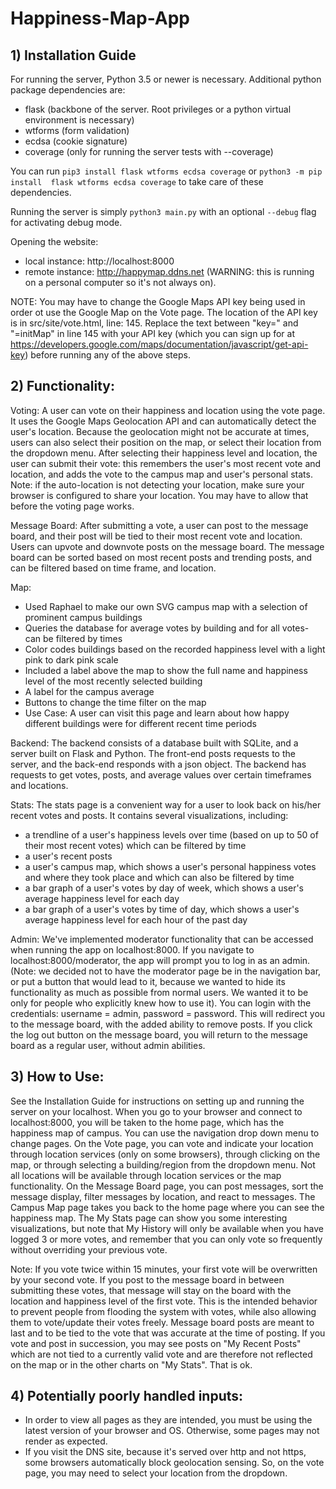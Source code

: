 # Happiness-Map-App

## 1) Installation Guide
For running the server, Python 3.5 or newer is necessary. Additional python package dependencies are:
- flask (backbone of the server. Root privileges or a python virtual environment is necessary)
- wtforms (form validation)
- ecdsa (cookie signature)
- coverage (only for running the server tests with --coverage)

You can run `pip3 install flask wtforms ecdsa coverage` or `python3 -m pip install  flask wtforms ecdsa coverage` to 
take care of these dependencies.

Running the server is simply `python3 main.py` with an optional `--debug` flag for activating debug mode.

Opening the website:
- local instance: http://localhost:8000
- remote instance: http://happymap.ddns.net (WARNING: this is running on a personal computer so it's not always on).

NOTE: You may have to change the Google Maps API key being used in order ot use the Google Map on the Vote page.
	The location of the API key is in src/site/vote.html, line: 145. Replace the text between "key=" and "=initMap" in line 145 with your API key (which you can sign up for at https://developers.google.com/maps/documentation/javascript/get-api-key) before running any of the above steps.

## 2) Functionality:
Voting: 
A user can vote on their happiness and location using the vote page. It uses the Google Maps Geolocation API and can automatically detect the user's location. Because the geolocation might not be accurate at times, users can also select their position on the map, or select their location from the dropdown menu. After selecting their happiness level and location, the user can submit their vote: this remembers the user's most recent vote and location, and adds the vote to the campus map and user's personal stats. Note: if the auto-location is not detecting your location, make sure your browser is configured to share your location. You may have to allow that before the voting page works.

Message Board:
After submitting a vote, a user can post to the message board, and their post will be tied to their most recent vote and location. Users can upvote and downvote posts on the message board. The message board can be sorted based on most recent posts and trending posts, and can be filtered based on time frame, and location.

Map:
- Used Raphael to make our own SVG campus map with a selection of prominent campus buildings
- Queries the database for average votes by building and for all votes- can be filtered by times
- Color codes buildings based on the recorded happiness level with a light pink to dark pink scale
- Included a label above the map to show the full name and happiness level of the most recently selected building
- A label for the campus average
- Buttons to change the time filter on the map
- Use Case: A user can visit this page and learn about how happy different buildings were for different recent time periods

Backend:
The backend consists of a database built with SQLite, and a server built on Flask and Python. The front-end posts requests to the server, and the back-end responds with a json object. The backend has requests to get votes, posts, and average values over certain timeframes and locations. 

Stats:
The stats page is a convenient way for a user to look back on his/her recent votes and posts. It contains several visualizations, including:
- a trendline of a user's happiness levels over time (based on up to 50 of their most recent votes) which can be filtered by time
- a user's recent posts
- a user's campus map, which shows a user's personal happiness votes and where they took place and which can also be filtered by time
- a bar graph of a user's votes by day of week, which shows a user's average happiness level for each day
- a bar graph of a user's votes by time of day, which shows a user's average happiness level for each hour of the past day

Admin:
We've implemented moderator functionality that can be accessed when running the app on localhost:8000. If you navigate to localhost:8000/moderator, the app will prompt you to log in as an admin. (Note: we decided not to have the moderator page be in the navigation bar, or put a button that would lead to it, because we wanted to hide its functionality as much as possible from normal users. We wanted it to be only for people who explicitly knew how to use it). You can login with the credentials: username = admin, password = password. This will redirect you to the message board, with the added ability to remove posts. If you click the log out button on the message board, you will return to the message board as a regular user, without admin abilities. 


## 3) How to Use:
See the Installation Guide for instructions on setting up and running the server on your localhost. When you go to your browser and connect to localhost:8000, you will be taken to the home page, which has the happiness map of campus. You can use the navigation drop down menu to change pages.
On the Vote page, you can vote and indicate your location through location services (only on some browsers), through clicking on the map, or through selecting a building/region from the dropdown menu. Not all locations will be available through location services or the map functionality.
On the Message Board page, you can post messages, sort the message display, filter messages by location, and react to messages. 
The Campus Map page takes you back to the home page where you can see the happiness map.
The My Stats page can show you some interesting visualizations, but note that My History will only be available when you have logged 3 or more votes, and remember that you can only vote so frequently without overriding your previous vote.

Note: If you vote twice within 15 minutes, your first vote will be overwritten by your second vote. If you post to the message board in between submitting these votes, that message will stay on the board with the location and happiness level of the first vote. This is the intended behavior to prevent people from flooding the system with votes, while also allowing them to vote/update their votes freely. Message board posts are meant to last and to be tied to the vote that was accurate at the time of posting. If you vote and post in succession, you may see posts on "My Recent Posts" which are not tied to a currently valid vote and are therefore not reflected on the map or in the other charts on "My Stats". That is ok.
 
## 4) Potentially poorly handled inputs:
- In order to view all pages as they are intended, you must be using the latest version of your browser and OS. Otherwise, some pages may not render as expected.
- If you visit the DNS site, because it's served over http and not https, some browsers automatically block geolocation sensing. So, on the vote page, you may need to select your location from the dropdown.
